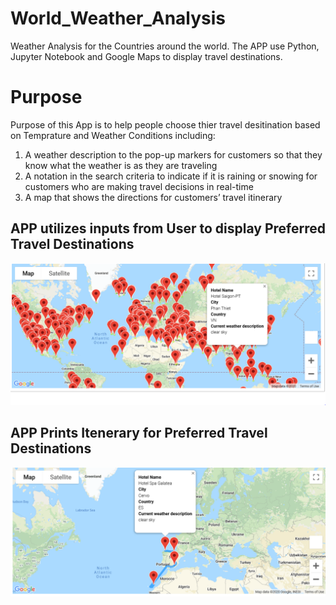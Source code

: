 # World_Weather_Analysis
Weather Analysis for the Countries around the world.  The APP use Python, Jupyter Notebook and Google Maps to display travel destinations.
# Purpose
Purpose of this App is to help people choose thier travel desitination based on Temprature and Weather Conditions including:
1.	A weather description to the pop-up markers for customers so that they know what the weather is as they are traveling
2.	A notation in the search criteria to indicate if it is raining or snowing for customers who are making travel decisions in real-time
3.	A map that shows the directions for customers’ travel itinerary

## APP utilizes inputs from User to display Preferred Travel Destinations 

![alt text](https://github.com/vsanand27/World_Weather_Analysis/blob/master/weather_data/WeatherPy_vacation_map.PNG)

## APP Prints Itenerary for Preferred Travel Destinations 

![alt text](https://github.com/vsanand27/World_Weather_Analysis/blob/master/weather_data/WeatherPy_travel_map_markers.PNG)
